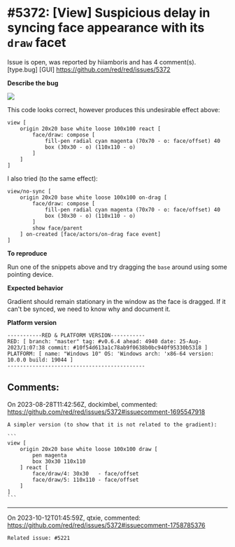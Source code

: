 
#5372: [View] Suspicious delay in syncing face appearance with its `draw` facet
================================================================================
Issue is open, was reported by hiiamboris and has 4 comment(s).
[type.bug] [GUI]
<https://github.com/red/red/issues/5372>

**Describe the bug**

![](https://i.gyazo.com/dc251c689cb43a5216ee8cd7bb6eab6b.gif)

This code looks correct, however produces this undesirable effect above:
```
view [
	origin 20x20 base white loose 100x100 react [
		face/draw: compose [
			fill-pen radial cyan magenta (70x70 - o: face/offset) 40
			box (30x30 - o) (110x110 - o)
		]
	]
]
```
I also tried (to the same effect):
```
view/no-sync [
	origin 20x20 base white loose 100x100 on-drag [
		face/draw: compose [
			fill-pen radial cyan magenta (70x70 - o: face/offset) 40
			box (30x30 - o) (110x110 - o)
		]
		show face/parent
	] on-created [face/actors/on-drag face event]
]
```

**To reproduce**

Run one of the snippets above and try dragging the `base` around using some pointing device.

**Expected behavior**

Gradient should remain stationary in the window as the face is dragged.
If it can't be synced, we need to know why and document it.

**Platform version**
```
-----------RED & PLATFORM VERSION----------- 
RED: [ branch: "master" tag: #v0.6.4 ahead: 4940 date: 25-Aug-2023/1:07:38 commit: #10f54d613a1c78ab9f0638b0bc940f95330b5318 ]
PLATFORM: [ name: "Windows 10" OS: 'Windows arch: 'x86-64 version: 10.0.0 build: 19044 ]
--------------------------------------------
```


Comments:
--------------------------------------------------------------------------------

On 2023-08-28T11:42:56Z, dockimbel, commented:
<https://github.com/red/red/issues/5372#issuecomment-1695547918>

    A simpler version (to show that it is not related to the gradient):
    
    ```
    view [
    	origin 20x20 base white loose 100x100 draw [
    		pen magenta
    		box 30x30 110x110
    	] react [
    		face/draw/4: 30x30   - face/offset
    		face/draw/5: 110x110 - face/offset
    	]
    ]
    ```

--------------------------------------------------------------------------------

On 2023-10-12T01:45:59Z, qtxie, commented:
<https://github.com/red/red/issues/5372#issuecomment-1758785376>

    Related issue: #5221


